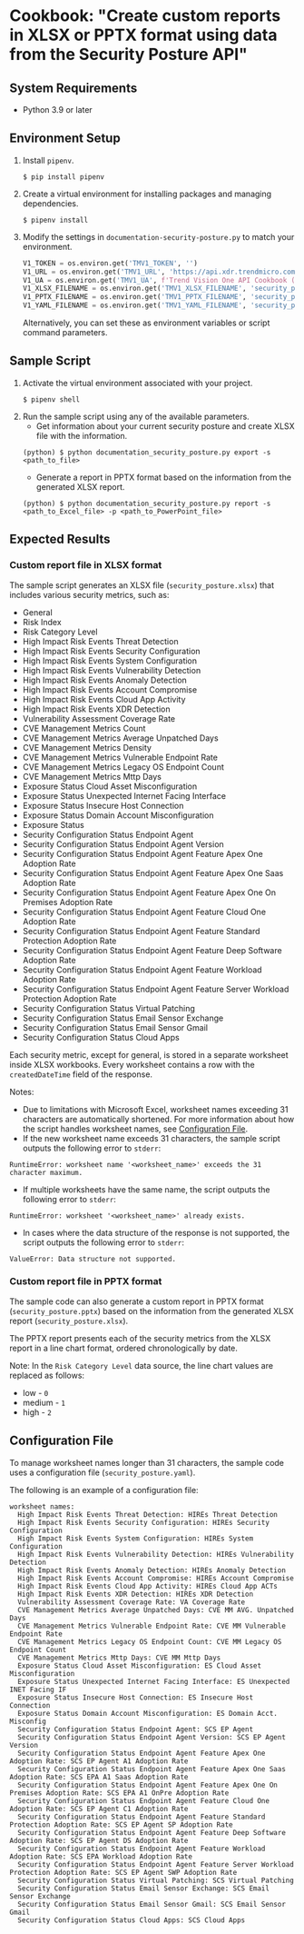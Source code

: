 # Cookbook: "Create custom reports in XLSX or PPTX format using data from the Security Posture API"

## System Requirements

- Python 3.9 or later

## Environment Setup

1. Install `pipenv`.
    ```text
    $ pip install pipenv
    ```
2. Create a virtual environment for installing packages and managing dependencies.
    ```text
    $ pipenv install
    ```
3. Modify the settings in `documentation-security-posture.py` to match your environment.
    ```python
    V1_TOKEN = os.environ.get('TMV1_TOKEN', '')
    V1_URL = os.environ.get('TMV1_URL', 'https://api.xdr.trendmicro.com')
    V1_UA = os.environ.get('TMV1_UA', f'Trend Vision One API Cookbook ({os.path.basename(__file__)})')
    V1_XLSX_FILENAME = os.environ.get('TMV1_XLSX_FILENAME', 'security_posture.xlsx')
    V1_PPTX_FILENAME = os.environ.get('TMV1_PPTX_FILENAME', 'security_posture.pptx')
    V1_YAML_FILENAME = os.environ.get('TMV1_YAML_FILENAME', 'security_posture.yaml')
    ```
    Alternatively, you can set these as environment variables or script command parameters.


## Sample Script

1. Activate the virtual environment associated with your project.
    ```text
    $ pipenv shell
    ```
2. Run the sample script using any of the available parameters.
    - Get information about your current security posture and create XLSX file with the information.
    ```text
    (python) $ python documentation_security_posture.py export -s <path_to_file>
    ```
    - Generate a report in PPTX format based on the information from the generated XLSX report.
    ```text
    (python) $ python documentation_security_posture.py report -s <path_to_Excel_file> -p <path_to_PowerPoint_file>
    ```

## Expected Results
### Custom report file in XLSX format
The sample script generates an XLSX file (`security_posture.xlsx`) that includes various security metrics, such as:

- General
- Risk Index
- Risk Category Level
- High Impact Risk Events Threat Detection
- High Impact Risk Events Security Configuration
- High Impact Risk Events System Configuration
- High Impact Risk Events Vulnerability Detection
- High Impact Risk Events Anomaly Detection
- High Impact Risk Events Account Compromise
- High Impact Risk Events Cloud App Activity
- High Impact Risk Events XDR Detection
- Vulnerability Assessment Coverage Rate
- CVE Management Metrics Count
- CVE Management Metrics Average Unpatched Days
- CVE Management Metrics Density
- CVE Management Metrics Vulnerable Endpoint Rate
- CVE Management Metrics Legacy OS Endpoint Count
- CVE Management Metrics Mttp Days
- Exposure Status Cloud Asset Misconfiguration
- Exposure Status Unexpected Internet Facing Interface
- Exposure Status Insecure Host Connection
- Exposure Status Domain Account Misconfiguration
- Exposure Status
- Security Configuration Status Endpoint Agent
- Security Configuration Status Endpoint Agent Version
- Security Configuration Status Endpoint Agent Feature Apex One Adoption Rate
- Security Configuration Status Endpoint Agent Feature Apex One Saas Adoption Rate
- Security Configuration Status Endpoint Agent Feature Apex One On Premises Adoption Rate
- Security Configuration Status Endpoint Agent Feature Cloud One Adoption Rate
- Security Configuration Status Endpoint Agent Feature Standard Protection Adoption Rate
- Security Configuration Status Endpoint Agent Feature Deep Software Adoption Rate
- Security Configuration Status Endpoint Agent Feature Workload Adoption Rate
- Security Configuration Status Endpoint Agent Feature Server Workload Protection Adoption Rate
- Security Configuration Status Virtual Patching
- Security Configuration Status Email Sensor Exchange
- Security Configuration Status Email Sensor Gmail
- Security Configuration Status Cloud Apps



Each security metric, except for general, is stored in a separate worksheet inside XLSX workbooks. Every worksheet contains a row with the `createdDateTime` field of the response.

Notes: 
- Due to limitations with Microsoft Excel, worksheet names exceeding 31 characters are automatically shortened. For more information about how the script handles worksheet names, see [Configuration File](#configuration-file).  
- If the new worksheet name exceeds 31 characters, the sample script outputs the following error to `stderr`:
```text
RuntimeError: worksheet name '<worksheet_name>' exceeds the 31 character maximum.
```
- If multiple worksheets have the same name, the script outputs the following error to `stderr`:
```text
RuntimeError: worksheet '<worksheet_name>' already exists.
```
- In cases where the data structure of the response is not supported, the script outputs the following error to `stderr`:
```text
ValueError: Data structure not supported.
```

### Custom report file in PPTX format
The sample code can also generate a custom report in PPTX format (`security_posture.pptx`) based on the information from the generated XLSX report (`security_posture.xlsx`).

The PPTX report presents each of the security metrics from the XLSX report in a line chart format, ordered chronologically by date.

Note: In the `Risk Category Level` data source, the line chart values are replaced as follows:
- low - `0`
- medium - `1`
- high - `2`

## Configuration File
To manage worksheet names longer than 31 characters, the sample code uses a configuration file (`security_posture.yaml`).

The following is an example of a configuration file:

```text
worksheet names:
  High Impact Risk Events Threat Detection: HIREs Threat Detection
  High Impact Risk Events Security Configuration: HIREs Security Configuration
  High Impact Risk Events System Configuration: HIREs System Configuration
  High Impact Risk Events Vulnerability Detection: HIREs Vulnerability Detection
  High Impact Risk Events Anomaly Detection: HIREs Anomaly Detection
  High Impact Risk Events Account Compromise: HIREs Account Compromise
  High Impact Risk Events Cloud App Activity: HIREs Cloud App ACTs
  High Impact Risk Events XDR Detection: HIREs XDR Detection
  Vulnerability Assessment Coverage Rate: VA Coverage Rate
  CVE Management Metrics Average Unpatched Days: CVE MM AVG. Unpatched Days
  CVE Management Metrics Vulnerable Endpoint Rate: CVE MM Vulnerable Endpoint Rate
  CVE Management Metrics Legacy OS Endpoint Count: CVE MM Legacy OS Endpoint Count
  CVE Management Metrics Mttp Days: CVE MM Mttp Days
  Exposure Status Cloud Asset Misconfiguration: ES Cloud Asset Misconfiguration
  Exposure Status Unexpected Internet Facing Interface: ES Unexpected INET Facing IF
  Exposure Status Insecure Host Connection: ES Insecure Host Connection
  Exposure Status Domain Account Misconfiguration: ES Domain Acct. Misconfig
  Security Configuration Status Endpoint Agent: SCS EP Agent
  Security Configuration Status Endpoint Agent Version: SCS EP Agent Version
  Security Configuration Status Endpoint Agent Feature Apex One Adoption Rate: SCS EP Agent A1 Adoption Rate
  Security Configuration Status Endpoint Agent Feature Apex One Saas Adoption Rate: SCS EPA A1 Saas Adoption Rate
  Security Configuration Status Endpoint Agent Feature Apex One On Premises Adoption Rate: SCS EPA A1 OnPre Adoption Rate
  Security Configuration Status Endpoint Agent Feature Cloud One Adoption Rate: SCS EP Agent C1 Adoption Rate
  Security Configuration Status Endpoint Agent Feature Standard Protection Adoption Rate: SCS EP Agent SP Adoption Rate
  Security Configuration Status Endpoint Agent Feature Deep Software Adoption Rate: SCS EP Agent DS Adoption Rate
  Security Configuration Status Endpoint Agent Feature Workload Adoption Rate: SCS EPA Workload Adoption Rate
  Security Configuration Status Endpoint Agent Feature Server Workload Protection Adoption Rate: SCS EP Agent SWP Adoption Rate
  Security Configuration Status Virtual Patching: SCS Virtual Patching
  Security Configuration Status Email Sensor Exchange: SCS Email Sensor Exchange
  Security Configuration Status Email Sensor Gmail: SCS Email Sensor Gmail
  Security Configuration Status Cloud Apps: SCS Cloud Apps
```
